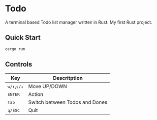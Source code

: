 # Todo

A terminal based Todo list manager written in Rust. My first Rust project.

## Quick Start

```bash
cargo run
```

## Controls

| Key                                                 | Descritption       |
|-----------------------------------------------------|--------------------|
| <kbd>w/↑</kbd>,<kbd>s/↓</kbd>                       | Move UP/DOWN       |
| <kbd>ENTER</kbd>                                    | Action             |
| <kbd>Tab</kbd>                                      | Switch between Todos and Dones |
| <kbd>q/ESC</kbd>                                    | Quit               |
